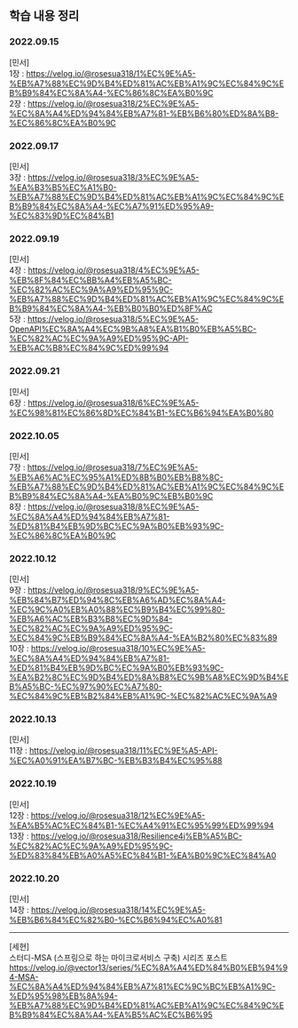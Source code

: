 ## 학습 내용 정리

### 2022.09.15
[민서] <br>
1장 : https://velog.io/@rosesua318/1%EC%9E%A5-%EB%A7%88%EC%9D%B4%ED%81%AC%EB%A1%9C%EC%84%9C%EB%B9%84%EC%8A%A4-%EC%86%8C%EA%B0%9C <br>
2장 : https://velog.io/@rosesua318/2%EC%9E%A5-%EC%8A%A4%ED%94%84%EB%A7%81-%EB%B6%80%ED%8A%B8-%EC%86%8C%EA%B0%9C

### 2022.09.17
[민서] <br>
3장 : https://velog.io/@rosesua318/3%EC%9E%A5-%EA%B3%B5%EC%A1%B0-%EB%A7%88%EC%9D%B4%ED%81%AC%EB%A1%9C%EC%84%9C%EB%B9%84%EC%8A%A4-%EC%A7%91%ED%95%A9-%EC%83%9D%EC%84%B1 <br>

### 2022.09.19
[민서] <br>
4장 : https://velog.io/@rosesua318/4%EC%9E%A5-%EB%8F%84%EC%BB%A4%EB%A5%BC-%EC%82%AC%EC%9A%A9%ED%95%9C-%EB%A7%88%EC%9D%B4%ED%81%AC%EB%A1%9C%EC%84%9C%EB%B9%84%EC%8A%A4-%EB%B0%B0%ED%8F%AC <br>
5장 : https://velog.io/@rosesua318/5%EC%9E%A5-OpenAPI%EC%8A%A4%EC%9B%A8%EA%B1%B0%EB%A5%BC-%EC%82%AC%EC%9A%A9%ED%95%9C-API-%EB%AC%B8%EC%84%9C%ED%99%94 <br>

### 2022.09.21
[민서] <br>
6장 : https://velog.io/@rosesua318/6%EC%9E%A5-%EC%98%81%EC%86%8D%EC%84%B1-%EC%B6%94%EA%B0%80 <br>

### 2022.10.05
[민서] <br>
7장 : https://velog.io/@rosesua318/7%EC%9E%A5-%EB%A6%AC%EC%95%A1%ED%8B%B0%EB%B8%8C-%EB%A7%88%EC%9D%B4%ED%81%AC%EB%A1%9C%EC%84%9C%EB%B9%84%EC%8A%A4-%EA%B0%9C%EB%B0%9C <br>
8장 : https://velog.io/@rosesua318/8%EC%9E%A5-%EC%8A%A4%ED%94%84%EB%A7%81-%ED%81%B4%EB%9D%BC%EC%9A%B0%EB%93%9C-%EC%86%8C%EA%B0%9C <br>

### 2022.10.12
[민서] <br>
9장 : https://velog.io/@rosesua318/9%EC%9E%A5-%EB%84%B7%ED%94%8C%EB%A6%AD%EC%8A%A4-%EC%9C%A0%EB%A0%88%EC%B9%B4%EC%99%80-%EB%A6%AC%EB%B3%B8%EC%9D%84-%EC%82%AC%EC%9A%A9%ED%95%9C-%EC%84%9C%EB%B9%84%EC%8A%A4-%EA%B2%80%EC%83%89 <br>
10장 : https://velog.io/@rosesua318/10%EC%9E%A5-%EC%8A%A4%ED%94%84%EB%A7%81-%ED%81%B4%EB%9D%BC%EC%9A%B0%EB%93%9C-%EA%B2%8C%EC%9D%B4%ED%8A%B8%EC%9B%A8%EC%9D%B4%EB%A5%BC-%EC%97%90%EC%A7%80-%EC%84%9C%EB%B2%84%EB%A1%9C-%EC%82%AC%EC%9A%A9 <br>

### 2022.10.13
[민서] <br>
11장 : https://velog.io/@rosesua318/11%EC%9E%A5-API-%EC%A0%91%EA%B7%BC-%EB%B3%B4%EC%95%88 <br>

### 2022.10.19
[민서] <br>
12장 : https://velog.io/@rosesua318/12%EC%9E%A5-%EA%B5%AC%EC%84%B1-%EC%A4%91%EC%95%99%ED%99%94 <br>
13장 : https://velog.io/@rosesua318/Resilience4j%EB%A5%BC-%EC%82%AC%EC%9A%A9%ED%95%9C-%ED%83%84%EB%A0%A5%EC%84%B1-%EA%B0%9C%EC%84%A0 <br>

### 2022.10.20
[민서] <br>
14장 : https://velog.io/@rosesua318/14%EC%9E%A5-%EB%B6%84%EC%82%B0-%EC%B6%94%EC%A0%81 <br>

---
[세현] <br> 
스터디-MSA (스프링으로 하는 마이크로서비스 구축) 시리즈 포스트 <br> 
https://velog.io/@vector13/series/%EC%8A%A4%ED%84%B0%EB%94%94-MSA-%EC%8A%A4%ED%94%84%EB%A7%81%EC%9C%BC%EB%A1%9C-%ED%95%98%EB%8A%94-%EB%A7%88%EC%9D%B4%ED%81%AC%EB%A1%9C%EC%84%9C%EB%B9%84%EC%8A%A4-%EA%B5%AC%EC%B6%95
